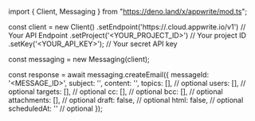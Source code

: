 import { Client, Messaging } from "https://deno.land/x/appwrite/mod.ts";

const client = new Client()
    .setEndpoint('https://<REGION>.cloud.appwrite.io/v1') // Your API Endpoint
    .setProject('<YOUR_PROJECT_ID>') // Your project ID
    .setKey('<YOUR_API_KEY>'); // Your secret API key

const messaging = new Messaging(client);

const response = await messaging.createEmail({
    messageId: '<MESSAGE_ID>',
    subject: '<SUBJECT>',
    content: '<CONTENT>',
    topics: [], // optional
    users: [], // optional
    targets: [], // optional
    cc: [], // optional
    bcc: [], // optional
    attachments: [], // optional
    draft: false, // optional
    html: false, // optional
    scheduledAt: '' // optional
});
